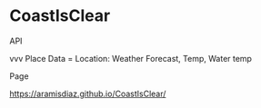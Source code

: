 # CoastIsClear


API

vvv Place Data = Location: Weather Forecast, Temp, Water temp

Page


https://aramisdiaz.github.io/CoastIsClear/
